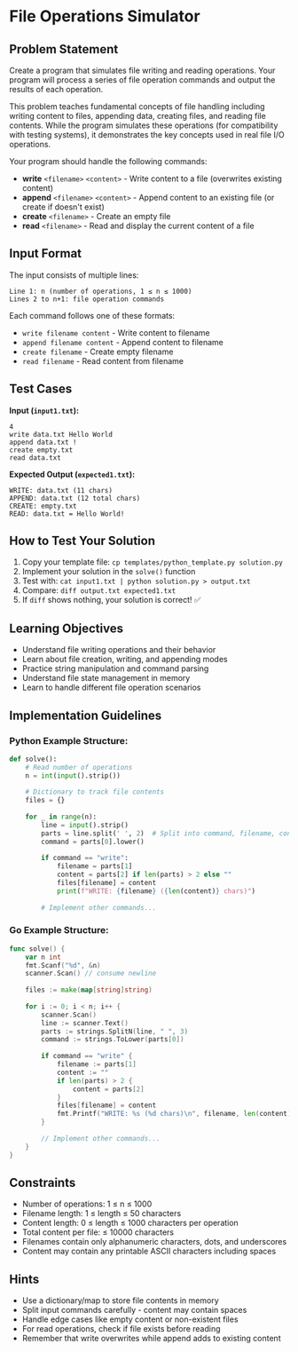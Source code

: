 # File Operations Simulator

## Problem Statement

Create a program that simulates file writing and reading operations. Your program will process a series of file operation commands and output the results of each operation.

This problem teaches fundamental concepts of file handling including writing content to files, appending data, creating files, and reading file contents. While the program simulates these operations (for compatibility with testing systems), it demonstrates the key concepts used in real file I/O operations.

Your program should handle the following commands:
- **write** `<filename>` `<content>` - Write content to a file (overwrites existing content)
- **append** `<filename>` `<content>` - Append content to an existing file (or create if doesn't exist)
- **create** `<filename>` - Create an empty file
- **read** `<filename>` - Read and display the current content of a file

## Input Format

The input consists of multiple lines:
```
Line 1: n (number of operations, 1 ≤ n ≤ 1000)
Lines 2 to n+1: file operation commands
```

Each command follows one of these formats:
- `write filename content` - Write content to filename
- `append filename content` - Append content to filename  
- `create filename` - Create empty filename
- `read filename` - Read content from filename

## Test Cases
**Input (`input1.txt`):**
```
4
write data.txt Hello World
append data.txt !
create empty.txt
read data.txt
```

**Expected Output (`expected1.txt`):**
```
WRITE: data.txt (11 chars)
APPEND: data.txt (12 total chars)
CREATE: empty.txt
READ: data.txt = Hello World!
```

## How to Test Your Solution
1. Copy your template file: `cp templates/python_template.py solution.py`
2. Implement your solution in the `solve()` function
3. Test with: `cat input1.txt | python solution.py > output.txt`
4. Compare: `diff output.txt expected1.txt`
5. If `diff` shows nothing, your solution is correct! ✅

## Learning Objectives
- Understand file writing operations and their behavior
- Learn about file creation, writing, and appending modes
- Practice string manipulation and command parsing
- Understand file state management in memory
- Learn to handle different file operation scenarios

## Implementation Guidelines

### Python Example Structure:
```python
def solve():
    # Read number of operations
    n = int(input().strip())
    
    # Dictionary to track file contents
    files = {}
    
    for _ in range(n):
        line = input().strip()
        parts = line.split(' ', 2)  # Split into command, filename, content
        command = parts[0].lower()
        
        if command == "write":
            filename = parts[1]
            content = parts[2] if len(parts) > 2 else ""
            files[filename] = content
            print(f"WRITE: {filename} ({len(content)} chars)")
        
        # Implement other commands...
```

### Go Example Structure:
```go
func solve() {
    var n int
    fmt.Scanf("%d", &n)
    scanner.Scan() // consume newline
    
    files := make(map[string]string)
    
    for i := 0; i < n; i++ {
        scanner.Scan()
        line := scanner.Text()
        parts := strings.SplitN(line, " ", 3)
        command := strings.ToLower(parts[0])
        
        if command == "write" {
            filename := parts[1]
            content := ""
            if len(parts) > 2 {
                content = parts[2]
            }
            files[filename] = content
            fmt.Printf("WRITE: %s (%d chars)\n", filename, len(content))
        }
        
        // Implement other commands...
    }
}
```

## Constraints

- Number of operations: 1 ≤ n ≤ 1000
- Filename length: 1 ≤ length ≤ 50 characters
- Content length: 0 ≤ length ≤ 1000 characters per operation
- Total content per file: ≤ 10000 characters
- Filenames contain only alphanumeric characters, dots, and underscores
- Content may contain any printable ASCII characters including spaces

## Hints

- Use a dictionary/map to store file contents in memory
- Split input commands carefully - content may contain spaces
- Handle edge cases like empty content or non-existent files
- For read operations, check if file exists before reading
- Remember that write overwrites while append adds to existing content
